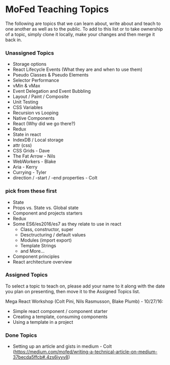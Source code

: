 # MoFed Teaching Topics

The following are topics that we can learn about, write about and teach to one another as well as to the public. To add to this list or to take ownership of a topic, simply clone it locally, make your changes and then merge it back in.

### Unassigned Topics

- Storage options
- React Lifecycle Events (What they are and when to use them)
- Pseudo Classes & Pseudo Elements
- Selector Performance
- vMin & vMax
- Event Delegation and Event Bubbling
- Layout / Paint / Composite
- Unit Testing
- CSS Variables
- Recursion vs Looping
- Native Components
- React (Why did we go there?)
- Redux
- State in react
- IndexDB / Local storage
- attr (css)
- CSS Grids - Dave
- The Fat Arrow - Nils
- WebWorkers - Blake
- Aria - Kerry
- Currying - Tyler
- direction / -start / -end properties - Colt

### pick from these first
- State
- Props vs. State vs. Global state
- Component and projects starters
- Redux
- Some ES6/es2016/es7 as they relate to use in react
  - Class, constructor, super
  - Desctructuring / default values
  - Modules (import export)
  - Template Strings
  - and More…
- Component principles
- React architecture overview


### Assigned Topics

To select a topic to teach on, please add your name to it along with the date you plan on presenting, then move it to the Assigned Topics list.

  Mega React Workshop (Colt Pini, Nils Rasmusson, Blake Plumb) - 10/27/16:
  - Simple react component / component starter
  - Creating a template, consuming components
  - Using a template in a project

### Done Topics


- Setting up an article and gists in medium - Colt (https://medium.com/mofed/writing-a-technical-article-on-medium-37becda5ffcb#.4zs6iyyv8)
